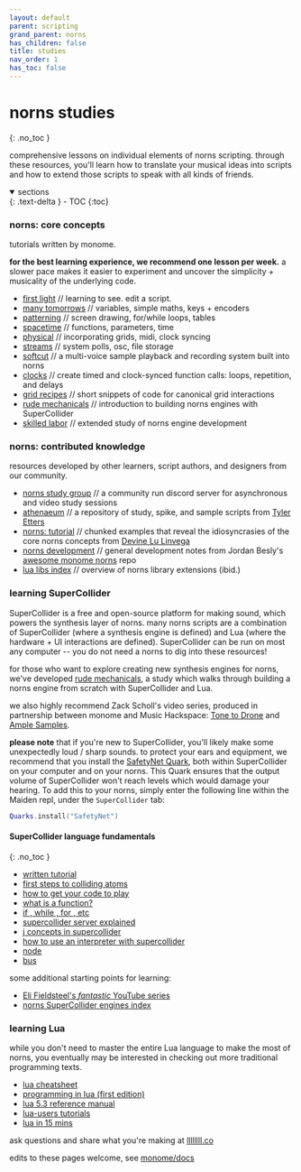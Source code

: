 ```yaml
---
layout: default
parent: scripting
grand_parent: norns
has_children: false
title: studies
nav_order: 1
has_toc: false
---
```


# norns studies
{: .no_toc }

comprehensive lessons on individual elements of norns scripting. through these resources, you'll learn how to translate your musical ideas into scripts and how to extend those scripts to speak with all kinds of friends.

<details open markdown="block">
  <summary>
    sections
  </summary>
  {: .text-delta }
- TOC
{:toc}
</details>

### norns: core concepts

tutorials written by monome.

**for the best learning experience, we recommend one lesson per week.** a slower pace makes it easier to experiment and uncover the simplicity + musicality of the underlying code.

- [first light](../study-0/) // learning to see. edit a script.
- [many tomorrows](../study-1/) // variables, simple maths, keys + encoders
- [patterning](../study-2/) // screen drawing, for/while loops, tables
- [spacetime](../study-3/) // functions, parameters, time
- [physical](../study-4/) // incorporating grids, midi, clock syncing
- [streams](../study-5/) // system polls, osc, file storage
- [softcut](../softcut/) // a multi-voice sample playback and recording system built into norns
- [clocks](../clocks/) // create timed and clock-synced function calls: loops, repetition, and delays
- [grid recipes](../grid-recipes/) // short snippets of code for canonical grid interactions
- [rude mechanicals](../engine-study-1/) // introduction to building norns engines with SuperCollider
- [skilled labor](../engine-study-2/) // extended study of norns engine development

### norns: contributed knowledge

resources developed by other learners, script authors, and designers from our community.

- [norns study group](https://discord.com/invite/y2TYJ4ts) // a community run discord server for asynchronous and video study sessions
- [athenaeum](https://github.com/northern-information/athenaeum) // a repository of study, spike, and sample scripts from [Tyler Etters](https://nor.the-rn.info)
- [norns: tutorial](https://llllllll.co/t/norns-tutorial/23241) // chunked examples that reveal the idiosyncrasies of the core norns concepts from [Devine Lu Linvega](https://xxiivv.com)
- [norns development](https://github.com/p3r7/awesome-monome-norns/blob/main/README.md#development-general) // general development notes from Jordan Besly's [awesome monome norns](https://github.com/p3r7/awesome-monome-norns) repo
- [lua libs index](https://norns.community/libs-and-engines#community-lua-libs) // overview of norns library extensions (ibid.)

### learning SuperCollider

SuperCollider is a free and open-source platform for making sound, which powers the synthesis layer of norns. many norns scripts are a combination of SuperCollider (where a synthesis engine is defined) and Lua (where the hardware + UI interactions are defined). SuperCollider can be run on most any computer -- you do not need a norns to dig into these resources!

for those who want to explore creating new synthesis engines for norns, we've developed [rude mechanicals](../engine-study-1/), a study which walks through building a norns engine from scratch with SuperCollider and Lua.

we also highly recommend Zack Scholl's video series, produced in partnership between monome and Music Hackspace: [Tone to Drone](https://musichackspace.org/events/tone-to-drone-introduction-to-supercollider-for-monome-norns-live-session/) and [Ample Samples](https://musichackspace.org/events/ample-samples-introduction-to-supercollider-for-monome-norns-live-session/).

**please note** that if you're new to SuperCollider, you'll likely make some unexpectedly loud / sharp sounds. to protect your ears and equipment, we recommend that you install the [SafetyNet Quark](https://github.com/adcxyz/SafetyNet), both within SuperCollider on your computer and on your norns. This Quark ensures that the output volume of SuperCollider won't reach levels which would damage your hearing. To add this to your norns, simply enter the following line within the Maiden repl, under the `SuperCollider` tab:

```lua
Quarks.install("SafetyNet")
```

#### SuperCollider language fundamentals
{: .no_toc }
- [written tutorial](https://composerprogrammer.com/teaching/supercollider/sctutorial/tutorial.html#chapter1)
- [first steps to colliding atoms](https://doc.sccode.org/Tutorials/Getting-Started/02-First-Steps.html)
- [how to get your code to play](https://doc.sccode.org/Reference/play.html)
- [what is a function?](https://doc.sccode.org/Reference/Functions.html)
- [if , while , for , etc](https://doc.sccode.org/Reference/Control-Structures.html)
- [supercollider server explained](https://doc.sccode.org/Guides/ClientVsServer.html)
- [j concepts in supercollider](https://doc.sccode.org/Guides/J-concepts-in-SC.html)
- [how to use an interpreter with supercollider ](https://doc.sccode.org/Guides/How-to-Use-the-Interpreter.html)
- [node](https://doc.sccode.org/Classes/Node.html)
- [bus](https://doc.sccode.org/Classes/Bus.html)

some additional starting points for learning:

- [Eli Fieldsteel's *fantastic* YouTube series](https://youtu.be/yRzsOOiJ_p4)
- [norns SuperCollider engines index](https://norns.community/libs-and-engines#supercollider-engines)

### learning Lua

while you don't need to master the entire Lua language to make the most of norns, you eventually may be interested in checking out more traditional programming texts.

- [lua cheatsheet](https://devhints.io/lua)
- [programming in lua (first edition)](https://www.lua.org/pil/contents.html)
- [lua 5.3 reference manual](https://www.lua.org/manual/5.3/)
- [lua-users tutorials](http://lua-users.org/wiki/TutorialDirectory)
- [lua in 15 mins](http://tylerneylon.com/a/learn-lua/)

ask questions and share what you're making at [llllllll.co](https://llllllll.co/t/norns-studies/14109)

edits to these pages welcome, see [monome/docs](http://github.com/monome/docs)
